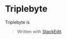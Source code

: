 # Triplebyte

Triplebyte is 
> Written with [StackEdit](https://stackedit.io/).
<!--stackedit_data:
eyJoaXN0b3J5IjpbLTEwMDI0OTQ2NTFdfQ==
-->